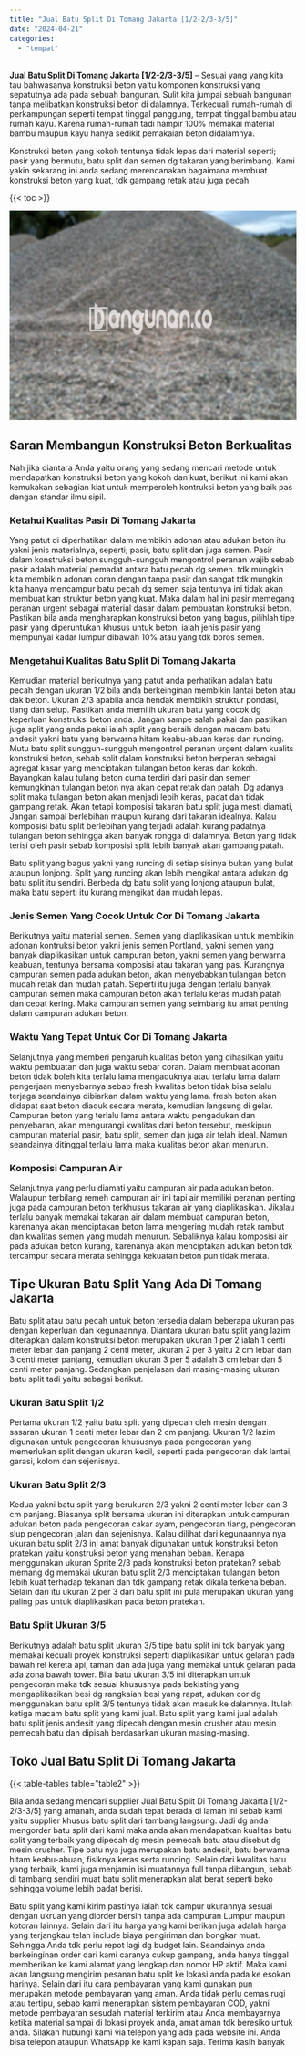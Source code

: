 ```yaml
---
title: "Jual Batu Split Di Tomang Jakarta [1/2-2/3-3/5]"
date: "2024-04-21"
categories: 
  - "tempat"
---
```


**Jual Batu Split Di Tomang Jakarta \[1/2-2/3-3/5\]** – Sesuai yang yang kita tau bahwasanya konstruksi beton yaitu komponen konstruksi yang sepatutnya ada pada sebuah bangunan. Sulit kita jumpai sebuah bangunan tanpa melibatkan konstruksi beton di dalamnya. Terkecuali rumah-rumah di perkampungan seperti tempat tinggal panggung, tempat tinggal bambu atau rumah kayu. Karena rumah-rumah tadi hampir 100% memakai material bambu maupun kayu hanya sedikit pemakaian beton didalamnya.

Konstruksi beton yang kokoh tentunya tidak lepas dari material seperti; pasir yang bermutu, batu split dan semen dg takaran yang berimbang. Kami yakin sekarang ini anda sedang merencanakan bagaimana membuat konstruksi beton yang kuat, tdk gampang retak atau juga pecah.

{{< toc >}}

![Jual Batu Split Di Tomang Jakarta [1/2-2/3-3/5]](/images/jual-batu-split-02.png)

## Saran Membangun Konstruksi Beton Berkualitas

Nah jika diantara Anda yaitu orang yang sedang mencari metode untuk mendapatkan konstruksi beton yang kokoh dan kuat, berikut ini kami akan kemukakan sebagian kiat untuk memperoleh kontruksi beton yang baik pas dengan standar ilmu sipil.

### Ketahui Kualitas Pasir Di Tomang Jakarta

Yang patut di diperhatikan dalam membikin adonan atau adukan beton itu yakni jenis materialnya, seperti; pasir, batu split dan juga semen. Pasir dalam konstruksi beton sungguh-sungguh mengontrol peranan wajib sebab pasir adalah material pemadat antara batu pecah dg semen. tdk mungkin kita membikin adonan coran dengan tanpa pasir dan sangat tdk mungkin kita hanya mencampur batu pecah dg semen saja tentunya ini tidak akan membuat kan struktur beton yang kuat. Maka dalam hal ini pasir memegang peranan urgent sebagai material dasar dalam pembuatan konstruksi beton. Pastikan bila anda mengharapkan konstruksi beton yang bagus, pilihlah tipe pasir yang diperuntukan khusus untuk beton, ialah jenis pasir yang mempunyai kadar lumpur dibawah 10% atau yang tdk boros semen.

### Mengetahui Kualitas Batu Split Di Tomang Jakarta

Kemudian material berikutnya yang patut anda perhatikan adalah batu pecah dengan ukuran 1/2 bila anda berkeinginan membikin lantai beton atau dak beton. Ukuran 2/3 apabila anda hendak membikin struktur pondasi, tiang dan selup. Pastikan anda memilih ukuran batu yang cocok dg keperluan konstruksi beton anda. Jangan sampe salah pakai dan pastikan juga split yang anda pakai ialah split yang bersih dengan macam batu andesit yakni batu yang berwarna hitam keabu-abuan keras dan runcing. Mutu batu split sungguh-sungguh mengontrol peranan urgent dalam kualits konstruksi beton, sebab split dalam konstruksi beton berperan sebagai agregat kasar yang menciptakan tulangan beton keras dan kokoh. Bayangkan kalau tulang beton cuma terdiri dari pasir dan semen kemungkinan tulangan beton nya akan cepat retak dan patah. Dg adanya split maka tulangan beton akan menjadi lebih keras, padat dan tidak gampang retak. Akan tetapi komposisi takaran batu split juga mesti diamati, Jangan sampai berlebihan maupun kurang dari takaran idealnya. Kalau komposisi batu split berlebihan yang terjadi adalah kurang padatnya tulangan beton sehingga akan banyak rongga di dalamnya. Beton yang tidak terisi oleh pasir sebab komposisi split lebih banyak akan gampang patah.

Batu split yang bagus yakni yang runcing di setiap sisinya bukan yang bulat ataupun lonjong. Split yang runcing akan lebih mengikat antara adukan dg batu split itu sendiri. Berbeda dg batu split yang lonjong ataupun bulat, maka batu seperti itu kurang mengikat dan mudah lepas.

### Jenis Semen Yang Cocok Untuk Cor Di Tomang Jakarta

Berikutnya yaitu material semen. Semen yang diaplikasikan untuk membikin adonan kontruksi beton yakni jenis semen Portland, yakni semen yang banyak diaplikasikan untuk campuran beton, yakni semen yang berwarna keabuan, tentunya bersama komposisi atau takaran yang pas. Kurangnya campuran semen pada adukan beton, akan menyebabkan tulangan beton mudah retak dan mudah patah. Seperti itu juga dengan terlalu banyak campuran semen maka campuran beton akan terlalu keras mudah patah dan cepat kering. Maka campuran semen yang seimbang itu amat penting dalam campuran adukan beton.

### Waktu Yang Tepat Untuk Cor Di Tomang Jakarta

Selanjutnya yang memberi pengaruh kualitas beton yang dihasilkan yaitu waktu pembuatan dan juga waktu sebar coran. Dalam membuat adonan beton tidak boleh kita terlalu lama mengaduknya atau terlalu lama dalam pengerjaan menyebarnya sebab fresh kwalitas beton tidak bisa selalu terjaga seandainya dibiarkan dalam waktu yang lama. fresh beton akan didapat saat beton diaduk secara merata, kemudian langsung di gelar. Campuran beton yang terlalu lama antara waktu pengadukan dan penyebaran, akan mengurangi kwalitas dari beton tersebut, meskipun campuran material pasir, batu split, semen dan juga air telah ideal. Namun seandainya ditinggal terlalu lama maka kualitas beton akan menurun.

### Komposisi Campuran Air

Selanjutnya yang perlu diamati yaitu campuran air pada adukan beton. Walaupun terbilang remeh campuran air ini tapi air memiliki peranan penting juga pada campuran beton terkhusus takaran air yang diaplikasikan. Jikalau terlalu banyak memakai takaran air dalam membuat campuran beton, karenanya akan menciptakan beton lama mengering mudah retak rambut dan kwalitas semen yang mudah menurun. Sebaliknya kalau komposisi air pada adukan beton kurang, karenanya akan menciptakan adukan beton tdk tercampur secara merata sehingga kekuatan beton pun tidak merata.

## Tipe Ukuran Batu Split Yang Ada Di Tomang Jakarta

Batu split atau batu pecah untuk beton tersedia dalam beberapa ukuran pas dengan keperluan dan kegunaannya. Diantara ukuran batu split yang lazim diterapkan dalam konstruksi beton merupakan ukuran 1 per 2 ialah 1 centi meter lebar dan panjang 2 centi meter, ukuran 2 per 3 yaitu 2 cm lebar dan 3 centi meter panjang, kemudian ukuran 3 per 5 adalah 3 cm lebar dan 5 centi meter panjang. Sedangkan penjelasan dari masing-masing ukuran batu split tadi yaitu sebagai berikut.

### Ukuran Batu Split 1/2

Pertama ukuran 1/2 yaitu batu split yang dipecah oleh mesin dengan sasaran ukuran 1 centi meter lebar dan 2 cm panjang. Ukuran 1/2 lazim digunakan untuk pengecoran khususnya pada pengecoran yang memerlukan split dengan ukuran kecil, seperti pada pengecoran dak lantai, garasi, kolom dan sejenisnya.

### Ukuran Batu Split 2/3

Kedua yakni batu split yang berukuran 2/3 yakni 2 centi meter lebar dan 3 cm panjang. Biasanya split bersama ukuran ini diterapkan untuk campuran adukan beton pada pengecoran cakar ayam, pengecoran tiang, pengecoran slup pengecoran jalan dan sejenisnya. Kalau dilihat dari kegunaannya nya ukuran batu split 2/3 ini amat banyak digunakan untuk konstruksi beton pratekan yaitu konstruksi beton yang menahan beban. Kenapa menggunakan ukuran Sprite 2/3 pada konstruksi beton pratekan? sebab memang dg memakai ukuran batu split 2/3 menciptakan tulangan beton lebih kuat terhadap tekanan dan tdk gampang retak dikala terkena beban. Selain dari itu ukuran 2 per 3 dari batu split ini pula merupakan ukuran yang paling pas untuk diaplikasikan pada beton pratekan.

### Batu Split Ukuran 3/5

Berikutnya adalah batu split ukuran 3/5 tipe batu split ini tdk banyak yang memakai kecuali proyek konstruksi seperti diaplikasikan untuk gelaran pada bawah rel kereta api, taman dan ada juga yang memakai untuk gelaran pada ada zona bawah tower. Bila batu ukuran 3/5 ini diterapkan untuk pengecoran maka tdk sesuai khususnya pada bekisting yang mengaplikasikan besi dg rangkaian besi yang rapat, adukan cor dg menggunakan batu split 3/5 tentunya tidak akan masuk ke dalamnya. Itulah ketiga macam batu split yang kami jual. Batu split yang kami jual adalah batu split jenis andesit yang dipecah dengan mesin crusher atau mesin pemecah batu dan dipisah berdasarkan ukuran masing-masing.

## Toko Jual Batu Split Di Tomang Jakarta

{{< table-tables table="table2" >}}

Bila anda sedang mencari supplier Jual Batu Split Di Tomang Jakarta \[1/2-2/3-3/5\] yang amanah, anda sudah tepat berada di laman ini sebab kami yaitu supplier khusus batu split dari tambang langsung. Jadi dg anda mengorder batu split dari kami maka anda akan mendapatkan kualitas batu split yang terbaik yang dipecah dg mesin pemecah batu atau disebut dg mesin crusher. Tipe batu nya juga merupakan batu andesit, batu berwarna hitam keabu-abuan, fisiknya keras serta runcing. Selain dari kwalitas batu yang terbaik, kami juga menjamin isi muatannya full tanpa dibangun, sebab di tambang sendiri muat batu split menerapkan alat berat seperti beko sehingga volume lebih padat berisi.

Batu split yang kami kirim pastinya ialah tdk campur ukurannya sesuai dengan ukruan yang diorder bersih tanpa ada campuran Lumpur maupun kotoran lainnya. Selain dari itu harga yang kami berikan juga adalah harga yang terjangkau telah include biaya pengiriman dan bongkar muat. Sehingga Anda tdk perlu repot lagi dg budget lain. Seandainya anda berkeinginan order dari kami caranya cukup gampang, anda hanya tinggal memberikan ke kami alamat yang lengkap dan nomor HP aktif. Maka kami akan langsung mengirim pesanan batu split ke lokasi anda pada ke esokan harinya. Selain dari itu cara pembayaran yang kami gunakan pun merupakan metode pembayaran yang aman. Anda tidak perlu cemas rugi atau tertipu, sebab kami menerapkan sistem pembayaran COD, yakni metode pembayaran sesudah material terkirim atau Anda membayarnya ketika material sampai di lokasi proyek anda, amat aman tdk beresiko untuk anda. Silakan hubungi kami via telepon yang ada pada website ini. Anda bisa telepon ataupun WhatsApp ke kami kapan saja. Terima kasih banyak
